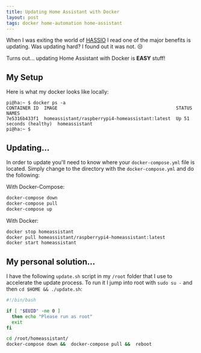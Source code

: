 ```yaml
---
title: Updating Home Assistant with Docker
layout: post
tags: docker home-automation home-assistant
---
```


When I was exiting the world of [HASSIO](https://www.home-assistant.io/hassio/) I read one of the major benefits is updating.  Was updating hard?  I found out it was not. :unamused:

Turns out... updating Home Assistant with Docker is **EASY** stuff!

## My Setup

Here is what my docker looks like locally:

```
pi@ha:~ $ docker ps -a
CONTAINER ID  IMAGE                                            STATUS                   NAMES
7e5316b433f1  homeassistant/raspberrypi4-homeassistant:latest  Up 51 seconds (healthy)  homeassistant
pi@ha:~ $
```

## Updating...

In order to update you'll need to know where your `docker-compose.yml` file is located.  Simply change to the directory with the `docker-compose.yml` and do the following:

With Docker-Compose:

```bash
docker-compose down
docker-compose pull
docker-compose up
```

With Docker:

```bash
docker stop homeassistant
docker pull homeassistant/raspberrypi4-homeassistant:latest
docker start homeassistant
```

## My personal solution...

I have the following `update.sh` script in my `/root` folder that I use to accelerate the update process.  To run it I jump into root with `sudo su -` and then `cd $HOME && ./update.sh`:

```bash
#!/bin/bash

if [ "$EUID" -ne 0 ]
  then echo "Please run as root"
  exit
fi

cd /root/homeassistant/
docker-compose down &&  docker-compose pull &&  reboot
```